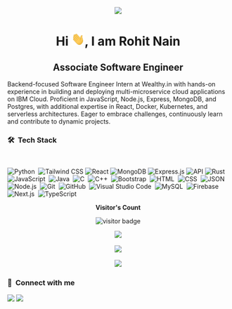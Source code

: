 <p align="center">
  <img src="https://miro.medium.com/max/1360/0*7Q3yvSIv_t0ioJ-Z.gif" width="300" width="300"> 
</p>
<h1 align="center">Hi <img src="https://github.com/ishitaraina1807/ishitaraina1807/blob/main/Hi.gif?raw=true" width="30px" height="30px">, I am Rohit Nain </h1>

<h2 align="center" width="150px"> Associate Software Engineer</h2>
<p align="left" width="150px"> Backend-focused Software Engineer Intern at Wealthy.in with hands-on
experience in building and deploying multi-microservice cloud applications on
IBM Cloud. Proficient in JavaScript, Node.js, Express, MongoDB, and
Postgres, with additional expertise in React, Docker, Kubernetes, and
serverless architectures. Eager to embrace challenges, continuously learn
and contribute to dynamic projects.</p>


### 🛠 &nbsp;Tech Stack
</br>

![Python](https://img.shields.io/badge/-Python-05122A?style=flat&logo=python)&nbsp;
![Tailwind CSS](https://img.shields.io/badge/-Tailwind_CSS-38B2AC?style=flat&logo=tailwind-css&logoColor=white&color=05122A&labelColor=05122A)
![React](https://img.shields.io/badge/-React-61DAFB?style=flat&logo=react&logoColor=white&color=05122A&labelColor=05122A)
![MongoDB](https://img.shields.io/badge/-MongoDB-47A248?style=flat&logo=mongodb&logoColor=white&color=05122A&labelColor=05122A)
![Express.js](https://img.shields.io/badge/-Express.js-000000?style=flat&logo=express&logoColor=white&color=05122A&labelColor=05122A)
![API](https://img.shields.io/badge/-API-FF5700?style=flat&color=05122A&labelColor=05122A)
![Rust](https://img.shields.io/badge/-Rust-000000?style=flat&logo=rust&logoColor=white&color=05122A&labelColor=05122A)
![JavaScript](https://img.shields.io/badge/-JavaScript-05122A?style=flat&logo=javascript)&nbsp;
![Java](https://img.shields.io/badge/-Java-05122A?style=flat&logo=Java&logoColor=FFA518)&nbsp;
![C](https://img.shields.io/badge/-C-05122A?style=flat&logo=C&logoColor=A8B9CC)&nbsp;
![C++](https://img.shields.io/badge/-C++-05122A?style=flat&logo=C%2B%2B&logoColor=00599C)&nbsp;
![Bootstrap](https://img.shields.io/badge/-Bootstrap-05122A?style=flat&logo=bootstrap&logoColor=563D7C)&nbsp;
![HTML](https://img.shields.io/badge/-HTML-05122A?style=flat&logo=HTML5)&nbsp;
![CSS](https://img.shields.io/badge/-CSS-05122A?style=flat&logo=CSS3&logoColor=1572B6)&nbsp;
![JSON](https://img.shields.io/badge/-JSON-05122A?style=flat&logo=json&logoColor=000000)&nbsp;
![Node.js](https://img.shields.io/badge/-Node.js-05122A?style=flat&logo=node.js&logoColor=339933)&nbsp;
![Git](https://img.shields.io/badge/-Git-05122A?style=flat&logo=git)&nbsp;
![GitHub](https://img.shields.io/badge/-GitHub-05122A?style=flat&logo=github)&nbsp;
![Visual Studio Code](https://img.shields.io/badge/-Visual%20Studio%20Code-05122A?style=flat&logo=visual-studio-code&logoColor=007ACC)&nbsp;
![MySQL](https://img.shields.io/badge/-MySQL-05122A?style=flat&logo=mysql&logoColor=4479A1)&nbsp;
![Firebase](https://img.shields.io/badge/-Firebase-05122A?style=flat&logo=firebase&logoColor=FFCA28)&nbsp;
![Next.js](https://img.shields.io/badge/-Next.js-05122A?style=flat&logo=next.js&logoColor=000000)&nbsp;
![TypeScript](https://img.shields.io/badge/-TypeScript-05122A?style=flat&logo=typescript&logoColor=007ACC)&nbsp;

<p align="center"><b>Visitor's Count</b></p>
<p align="center"><img src="https://profile-counter.glitch.me/rohit141914/count.svg" alt="visitor badge"/></p>
<p align="center"><img src="https://github-readme-stats.vercel.app/api/top-langs/?username=rohit141914&layout=compact&hide=TSQL&theme=chartreuse-dark"></p>
<p align="center" ><img src="https://github-readme-stats.vercel.app/api?username=rohit141914&count_private=true&show_icons=true&&theme=chartreuse-dark&include_all_commits=true" width="400"></p> 
<p align="center" ><img src="https://github-readme-streak-stats.herokuapp.com/?user=rohit141914&theme=chartreuse-dark"></p>

### :link: &nbsp;Connect with me

<p align="left">
<a href="https://www.linkedin.com/in/rohitnain/"><img src="https://img.shields.io/badge/-LinkedIn-0077B5?style=for-the-badge&logo=Linkedin&logoColor=white"/></a>
<a href="mailto:rohitnainindian@gmail.com"><img src="https://img.shields.io/badge/-Email-D14836?style=for-the-badge&logo=Gmail&logoColor=white"/></a>
</p>
